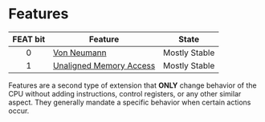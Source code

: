 # Features

| FEAT bit  | Feature                                                   | State             |
|:---------:|-----------------------------------------------------------|-------------------|
|     0     | [Von Neumann](./von-neumann)                              | Mostly Stable     |
|     1     | [Unaligned Memory Access](./unaligned-memory)             | Mostly Stable     |


Features are a second type of extension that __ONLY__ change behavior of the CPU without adding instructions, control registers, or any other similar aspect. They generally mandate a specific behavior when certain actions occur.
